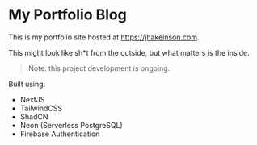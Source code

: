 # My Portfolio Blog

This is my portfolio site hosted at https://jhakeinson.com.  

This might look like sh*t from the outside, but what matters is the inside. 
> Note: this project development is ongoing.

Built using:
- NextJS
- TailwindCSS
- ShadCN
- Neon (Serverless PostgreSQL)
- Firebase Authentication


